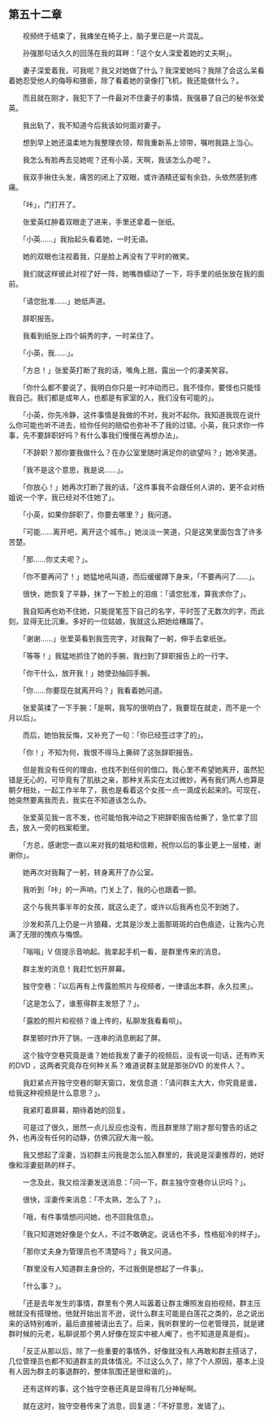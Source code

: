## 第五十二章

　　视频终于结束了，我瘫坐在椅子上，脑子里已是一片混乱。

　　孙强那句话久久的回荡在我的耳畔：「这个女人深爱着她的丈夫啊」。

　　妻子深爱着我，可我呢？我又对她做了什么？我深爱她吗？我除了会这么呆看着她忍受他人的侮辱和猥亵，除了看着她的录像打飞机，我还能做什么？。

　　而且就在刚才，我犯下了一件最对不住妻子的事情，我强暴了自己的秘书张爱英。

　　我出轨了，我不知道今后我该如何面对妻子。

　　想到早上她还温柔地为我整理衣领，帮我重新系上领带，嘱咐我路上当心。

　　我怎么有脸再去见她呢？还有小英，天啊，我该怎么办呢？。

　　我双手揪住头发，痛苦的闭上了双眼，或许酒精还留有余劲，头依然感到疼痛。

　　「咔」，门打开了。

　　张爱英红肿着双眼走了进来，手里还拿着一张纸。

　　「小英……」我抬起头看着她，一时无语。

　　她的双眼也注视着我，只是脸上再没有了平时的微笑。

　　我们就这样彼此对视了好一阵，她嘴唇蠕动了一下，将手里的纸张放在我的面前。

　　「请您批准……」她低声道。

　　辞职报告。

　　我看到纸张上四个娟秀的字，一时呆住了。

　　「小英，我……」。

　　「方总！」张爱英打断了我的话，嘴角上翘，露出一个的凄美笑容。

　　「你什么都不要说了，我明白你只是一时冲动而已，我不怪你，要怪也只能怪我自己。我们都是成年人，也都是有家室的人，我们没有可能的」。

　　「小英，你先冷静，这件事情是我做的不对，我对不起你。我知道我现在说什么你可能也听不进去，给你任何的赔偿也弥补不了我的过错。小英，我只求你一件事，先不要辞职好吗？有什么事我们慢慢在再想办法」。

　　「不辞职？那你要我做什么？在办公室里随时满足你的欲望吗？」她冷笑道。

　　「我不是这个意思，我是说……」。

　　「你放心！」她再次打断了我的话，「这件事我不会跟任何人讲的，更不会对杨姐说一个字，我已经对不住她了」。

　　「小英，如果你辞职了，你要去哪里？」我问道。

　　「可能……离开吧，离开这个城市。」她淡淡一笑道，只是这笑里面包含了许多苦楚。

　　「那……你丈夫呢？」。

　　「你不要再问了！」她猛地吼叫道，而后缓缓蹲下身来，「不要再问了……」。

　　很快，她恢复了平静，抹了一下脸上的泪痕：「请您批准，算我求你了」。

　　我自知再也劝不住她，只能提笔签下自己的名字，平时签了无数次的字，而此刻，显得无比沉重。多好的一位姑娘，我就这么把她给糟蹋了。

　　「谢谢……」张爱英看到我签完字，对我鞠了一躬，伸手去拿纸张。

　　「等等！」我猛地抓住了她的手腕，我扫到了辞职报告上的一行字。

　　「你干什么，放开我！」她使劲抽回手腕。

　　「你……你要现在就离开吗？」我看着她问道。

　　张爱英揉了一下手腕：「是啊，我写的很明白了，我要现在就走，而不是一个月以后」。

　　而后，她怕我反悔，又补充了一句：「你已经签过字了的」。

　　「你！」不知为何，我恨不得马上撕碎了这张辞职报告。

　　但是我没有任何的理由，也找不到任何的借口。我心里不希望她离开，虽然犯错是无心的，可毕竟有了肌肤之亲，那种关系实在太过微妙，再有我们两人也算是朝夕相处，一起工作半年了，我也是看着这个女孩一点一滴成长起来的。可现在，她突然要离我而去，我实在不知道该怎么办。

　　张爱英见我一言不发，也可能怕我冲动之下把辞职报告给撕了，急忙拿了回去，放入一旁的档案柜里。

　　「方总，感谢您一直以来对我的栽培和信赖，祝你以后的事业更上一层楼，谢谢你」。

　　她再次对我鞠了一躬，转身离开了办公室。

　　我听到「咔」的一声响，门关上了，我的心也跟着一颤。

　　这个与我共事半年的女孩，就这么走了，或许以后我再也见不到她了。

　　沙发和茶几上仍是一片狼藉，尤其是沙发上面那斑斑的白色痕迹，让我内心充满了无限的愧疚与悔恨。

　　「嗡嗡」V 信提示音响起。我拿起手机一看，是群里传来的消息。

　　群主发的消息！我赶忙划开屏幕。

　　独守空巷：「以后再有上传露脸照片与视频者，一律请出本群，永久拉黑」。

　　「这是怎么了，谁惹得群主发怒了？」。

　　「露脸的照片和视频？谁上传的，私聊发我看看呗」。

　　群里顿时炸开了锅，一连串的消息刷起了屏。

　　这个独守空巷究竟是谁？她给我发了妻子的视频后，没有说一句话，还有昨天的DVD ，这两者究竟存在何种关系？难道说群主就是那张DVD 的发件人？。

　　我赶紧点开独守空巷的聊天窗口，发信息道：「请问群主大大，你究竟是谁，给我这种视频是什么意思？」。

　　我紧盯着屏幕，期待着她的回复。

　　可是过了很久，居然一点儿反应也没有，而且群里除了刚才那句警告的话之外，也再没有任何的动静，仿佛沉寂大海一般。

　　我又想起了淫妻，当初群主问我是怎么加入群里的，我说是淫妻推荐的，她好像和淫妻挺熟的样子。

　　一念及此，我又给淫妻发送消息：「问一下，群主独守空巷你认识吗？」。

　　很快，淫妻传来消息：「不太熟，怎么了？」。

　　「哦，有件事情想问问她，也不回我信息」。

　　「我只知道她好像是个女人，不过不敢确定。说话也不多，性格挺冷的样子」。

　　「那你丈夫身为管理员也不清楚吗？」我又问道。

　　「群里没有人知道群主身份的，不过我倒是想起了一件事」。

　　「什么事？」。

　　「还是去年发生的事情，群里有个男人叫嚣着让群主爆照发自拍视频，群主压根就没有搭理他，他就开始出言不逊，说什么群主可能是白莲花之类的，总之说出来的话特别难听，最后直接被请出去了。后来，我听群里的一位老管理员，就是建群时候的元老，私聊说那个男人好像在现实中被人阉了，也不知道是真是假」。

　　「反正从那以后，除了一些重要的事情外，好像就没有人再敢和群主搭话了，几位管理员也都不知道群主的具体情况。不过这么久了，除了个人原因，基本上没有人因为群主的事退群的，整体氛围还是很和谐的」。

　　还有这样的事，这个独守空巷还真是显得有几分神秘啊。

　　就在这时，独守空巷传来了消息，回复道：「不好意思，发错了」。

